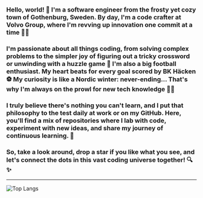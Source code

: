 ### Hello, world! 👋 I'm a software engineer from the frosty yet cozy town of Gothenburg, Sweden. By day, I'm a code crafter at Volvo Group, where I'm revving up innovation one commit at a time 🚗💨

### I'm passionate about all things coding, from solving complex problems to the simpler joy of figuring out a tricky crossword or unwinding with a huzzle game 🧩 I'm also a big football enthusiast. My heart beats for every goal scored by BK Häcken ⚽️ My curiosity is like a Nordic winter: never-ending... That's why I'm always on the prowl for new tech knowledge 🕵️‍♂️

### I truly believe there's nothing you can't learn, and I put that philosophy to the test daily at work or on my GitHub. Here, you'll find a mix of repositories where I lab with code, experiment with new ideas, and share my journey of continuous learning. 🚀

### So, take a look around, drop a star if you like what you see, and let's connect the dots in this vast coding universe together! 🔍✨

---

![Top Langs](https://github-readme-stats.vercel.app/api/top-langs/?username=stefangarces&langs_count=5&hide=css,html,php)

<!---
stefangarces/stefangarces is a ✨ special ✨ repository because its `README.md` (this file) appears on your GitHub profile.
You can click the Preview link to take a look at your changes.
--->
